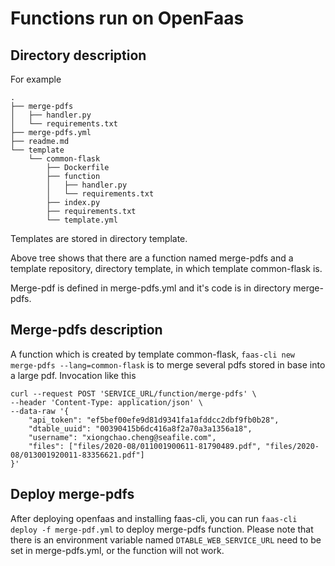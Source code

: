 # Functions run on OpenFaas

## Directory description
For example
```
.
├── merge-pdfs
│   ├── handler.py
│   └── requirements.txt
├── merge-pdfs.yml
├── readme.md
└── template
    └── common-flask
        ├── Dockerfile
        ├── function
        │   ├── handler.py
        │   └── requirements.txt
        ├── index.py
        ├── requirements.txt
        └── template.yml
```

Templates are stored in directory template.

Above tree shows that there are a function named merge-pdfs and a template repository, directory template, in which template common-flask is.

Merge-pdf is defined in merge-pdfs.yml and it's code is in directory merge-pdfs.


## Merge-pdfs description
A function which is created by template common-flask, `faas-cli new merge-pdfs --lang=common-flask` is to merge several pdfs stored in base into a large pdf. Invocation like this
```
curl --request POST 'SERVICE_URL/function/merge-pdfs' \
--header 'Content-Type: application/json' \
--data-raw '{
	"api_token": "ef5bef00efe9d81d9341fa1afddcc2dbf9fb0b28",
	"dtable_uuid": "00390415b6dc416a8f2a70a3a1356a18",
	"username": "xiongchao.cheng@seafile.com",
	"files": ["files/2020-08/011001900611-81790489.pdf", "files/2020-08/013001920011-83356621.pdf"]
}'
```


## Deploy merge-pdfs
After deploying openfaas and installing faas-cli, you can run `faas-cli deploy -f merge-pdf.yml` to deploy merge-pdfs function.
Please note that there is an environment variable named `DTABLE_WEB_SERVICE_URL` need to be set in merge-pdfs.yml, or the function will not work.
